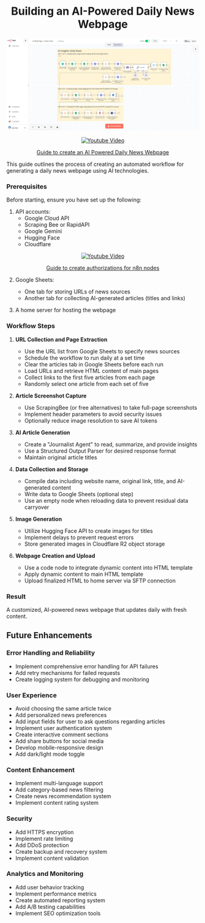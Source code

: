 <h1 align="center"><strong>Building an AI-Powered Daily News Webpage</strong></h1>

<p align="center">
  <img src="AI Powered Daily News Webpage.jpg" alt="Screenshot">
</p>

<p align="center">
  <a href="https://youtu.be/3c8G41AMf_w">
    <img src="https://img.youtube.com/vi/3c8G41AMf_w/0.jpg" alt="Youtube Video">
  </a>
</p>

<p align="center">
  <a href="https://youtu.be/n09p8Y7XfNI">Guide to create an AI Powered Daily News Webpage</a>
</p>

This guide outlines the process of creating an automated workflow for generating a daily news webpage using AI technologies.

### Prerequisites

Before starting, ensure you have set up the following:

1. API accounts:
   - Google Cloud API
   - Scraping Bee or RapidAPI
   - Google Gemini
   - Hugging Face
   - Cloudflare
  <p align="center">
  <a href="https://youtu.be/N1UMPgE4rF8">
    <img src="https://img.youtube.com/vi/N1UMPgE4rF8/0.jpg" alt="Youtube Video">
  </a>
</p>

<p align="center">
  <a href="https://youtu.be/N1UMPgE4rF8">Guide to create authorizations for n8n nodes</a>
</p>


2. Google Sheets:
   - One tab for storing URLs of news sources
   - Another tab for collecting AI-generated articles (titles and links)

3. A home server for hosting the webpage

### Workflow Steps

1. **URL Collection and Page Extraction**
   - Use the URL list from Google Sheets to specify news sources
   - Schedule the workflow to run daily at a set time
   - Clear the articles tab in Google Sheets before each run
   - Load URLs and retrieve HTML content of main pages
   - Collect links to the first five articles from each page
   - Randomly select one article from each set of five

2. **Article Screenshot Capture**
   - Use ScrapingBee (or free alternatives) to take full-page screenshots
   - Implement header parameters to avoid security issues
   - Optionally reduce image resolution to save AI tokens

3. **AI Article Generation**
   - Create a "Journalist Agent" to read, summarize, and provide insights
   - Use a Structured Output Parser for desired response format
   - Maintain original article titles

4. **Data Collection and Storage**
   - Compile data including website name, original link, title, and AI-generated content
   - Write data to Google Sheets (optional step)
   - Use an empty node when reloading data to prevent residual data carryover

5. **Image Generation**
   - Utilize Hugging Face API to create images for titles
   - Implement delays to prevent request errors
   - Store generated images in Cloudflare R2 object storage

6. **Webpage Creation and Upload**
   - Use a code node to integrate dynamic content into HTML template
   - Apply dynamic content to main HTML template
   - Upload finalized HTML to home server via SFTP connection

### Result

A customized, AI-powered news webpage that updates daily with fresh content.

## Future Enhancements

### Error Handling and Reliability
- Implement comprehensive error handling for API failures
- Add retry mechanisms for failed requests
- Create logging system for debugging and monitoring

### User Experience
- Avoid choosing the same article twice
- Add personalized news preferences
- Add input fields for user to ask questions regarding articles
- Implement user authentication system
- Create interactive comment sections
- Add share buttons for social media
- Develop mobile-responsive design
- Add dark/light mode toggle

### Content Enhancement
- Implement multi-language support
- Add category-based news filtering
- Create news recommendation system
- Implement content rating system

### Security
- Add HTTPS encryption
- Implement rate limiting
- Add DDoS protection
- Create backup and recovery system
- Implement content validation

### Analytics and Monitoring
- Add user behavior tracking
- Implement performance metrics
- Create automated reporting system
- Add A/B testing capabilities
- Implement SEO optimization tools
